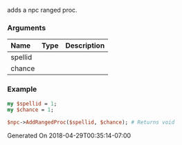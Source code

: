 adds a npc ranged proc.
### Arguments
**Name**|**Type**|**Description**
:---|:---|:---
spellid||
chance||

### Example

```perl
my $spellid = 1;
my $chance = 1;

$npc->AddRangedProc($spellid, $chance); # Returns void
```


Generated On 2018-04-29T00:35:14-07:00